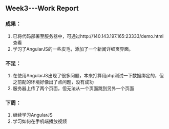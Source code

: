 ## Week3---Work Report ##

### 成果： ###
1. 已将代码部署至服务器中，可通过http://140.143.197.165:23333/demo.html查看
2. 学习了AngularJS的一些皮毛，添加了一个新闻详细页界面。

### 不足： ###
1. 在使用AngularJS出现了很多问题，本来打算用php测试一下数据绑定的，但之前配的环境好像出了点问题，没有成功
2. 服务器上传了两个页面，但无法从一个页面跳到另外一个页面

### 下周： ###
1. 继续学习AngularJS
2. 学习如何在手机端播放视频

